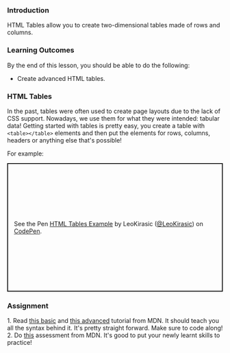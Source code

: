### Introduction

HTML Tables allow you to create two-dimensional tables made of rows and columns.

### Learning Outcomes

By the end of this lesson, you should be able to do the following:

- Create advanced HTML tables.

### HTML Tables

In the past, tables were often used to create page layouts due to the lack of CSS support. Nowadays, we use them for what they were intended: tabular data!
Getting started with tables is pretty easy, you create a table with ``<table></table>`` elements and then put the elements for rows, columns, headers or anything else that's possible!

For example: 

<p class="codepen" data-height="300" data-default-tab="html,result" data-slug-hash="abyPdRK" data-editable="true" data-user="LeoKirasic" style="height: 300px; box-sizing: border-box; display: flex; align-items: center; justify-content: center; border: 2px solid; margin: 1em 0; padding: 1em;">
  <span>See the Pen <a href="https://codepen.io/leokirasic/pen/abyPdRK">
  HTML Tables Example</a> by LeoKirasic (<a href="https://codepen.io/LeoKirasic">@LeoKirasic</a>)
  on <a href="https://codepen.io">CodePen</a>.</span>
</p>
<script async src="https://cpwebassets.codepen.io/assets/embed/ei.js"></script>

### Assignment 
<div class="lesson-content__panel" markdown="1">
1. Read <a href="https://developer.mozilla.org/en-US/docs/Learn/HTML/Tables/Basics">this basic</a> and <a href="https://developer.mozilla.org/en-US/docs/Learn/HTML/Tables/Advanced">this advanced</a> tutorial from MDN. It should teach you all the syntax behind it. It's pretty straight forward. Make sure to code along!
2. Do <a href="https://developer.mozilla.org/en-US/docs/Learn/HTML/Tables/Structuring_planet_data">this</a> assessment from MDN. It's good to put your newly learnt skills to practice!
</div>
